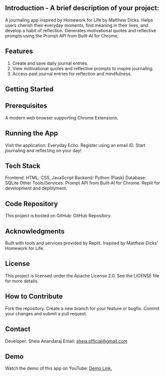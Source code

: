 Introduction - A brief description of your project:
------------------------------------------------------
A journaling app inspired by Homework for Life by Matthew Dicks.
Helps users cherish their everyday moments, find meaning in their lives, and develop a habit of reflection.
Generates motivational quotes and reflective prompts using the Prompt API from Built-AI for Chrome.

Features
----------
1. Create and save daily journal entries.
2. View motivational quotes and reflective prompts to inspire journaling.
3. Access past journal entries for reflection and mindfulness.
   
Getting Started
------
Prerequisites
-----
A modern web browser supporting Chrome Extensions.

Running the App
------
Visit the application: Everyday Echo.
Register using an email ID.
Start journaling and reflecting on your day!

Tech Stack
-----
Frontend: HTML, CSS, JavaScript
Backend: Python (Flask)
Database: SQLite
Other Tools/Services:
Prompt API from Built-AI for Chrome.
Replit for development and deployment.

Code Repository
-------
This project is hosted on GitHub: GitHub Repository.

Acknowledgments
-------
Built with tools and services provided by Replit.
Inspired by Matthew Dicks' Homework for Life.

License
------
This project is licensed under the Apache License 2.0. See the LICENSE file for more details.

How to Contribute
------
Fork the repository.
Create a new branch for your feature or bugfix.
Commit your changes and submit a pull request.

Contact
--
Developer: Sheia Anandaraj
Email: sheia.official@gmail.com

Demo
--
Watch the demo of this app on YouTube: [Demo Link.](https://youtu.be/CsaMGr8QFc0?si=goMcd4ZLj9BRdL67)
